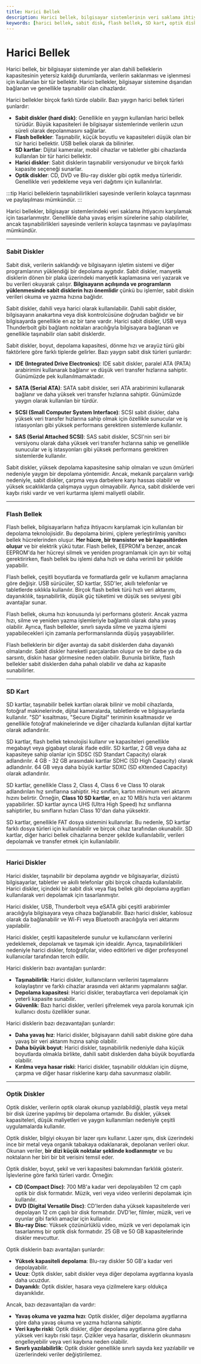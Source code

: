 ```yaml
---
title: Harici Bellek
description: Harici bellek, bilgisayar sistemlerinin veri saklama ihtiyaçlarını karşılamak için kullanılan taşınabilir bellek cihazlarıdır. Bu tür bellekler, dahili belleğin yetersiz kaldığı durumlarda kritik öneme sahiptir.
keywords: [harici bellek, sabit disk, flash bellek, SD kart, optik disk]
---
```


# Harici Bellek

Harici bellek, bir bilgisayar sisteminde yer alan dahili belleklerin kapasitesinin yetersiz kaldığı durumlarda, verilerin saklanması ve işlenmesi için kullanılan bir tür bellektir. Harici bellekler, bilgisayar sistemine dışarıdan bağlanan ve genellikle taşınabilir olan cihazlardır.

Harici bellekler birçok farklı türde olabilir. Bazı yaygın harici bellek türleri şunlardır:

- **Sabit diskler (hard disk)**: Genellikle en yaygın kullanılan harici bellek türüdür. Büyük kapasiteleri ile bilgisayar sistemlerinde verilerin uzun süreli olarak depolanmasını sağlarlar.
- **Flash bellekler**: Taşınabilir, küçük boyutlu ve kapasiteleri düşük olan bir tür harici bellektir. USB bellek olarak da bilinirler.
- **SD kartlar**: Dijital kameralar, mobil cihazlar ve tabletler gibi cihazlarda kullanılan bir tür harici bellektir.
- **Harici diskler**: Sabit disklerin taşınabilir versiyonudur ve birçok farklı kapasite seçeneği sunarlar.
- **Optik diskler**: CD, DVD ve Blu-ray diskler gibi optik medya türleridir. Genellikle veri yedekleme veya veri dağıtımı için kullanılırlar.

:::tip
Harici belleklerin taşınabilirlikleri sayesinde verilerin kolayca taşınması ve paylaşılması mümkündür.
:::

Harici bellekler, bilgisayar sistemlerindeki veri saklama ihtiyacını karşılamak için tasarlanmıştır. Genellikle daha yavaş erişim sürelerine sahip olabilirler, ancak taşınabilirlikleri sayesinde verilerin kolayca taşınması ve paylaşılması mümkündür.

---

### Sabit Diskler

Sabit disk, verilerin saklandığı ve bilgisayarın işletim sistemi ve diğer programlarının yüklendiği bir depolama aygıtıdır. Sabit diskler, manyetik disklerin dönen bir plaka üzerindeki manyetik kaplamasına veri yazarak ve bu verileri okuyarak çalışır. **Bilgisayarın açılışında ve programların yüklenmesinde sabit disklerin hızı önemlidir** çünkü bu işlemler, sabit diskin verileri okuma ve yazma hızına bağlıdır.

Sabit diskler, dahili veya harici olarak kullanılabilir. Dahili sabit diskler, bilgisayarın anakartına veya disk kontrolcüsüne doğrudan bağlıdır ve bir bilgisayarda genellikle en az bir tane vardır. Harici sabit diskler, USB veya Thunderbolt gibi bağlantı noktaları aracılığıyla bilgisayara bağlanan ve genellikle taşınabilir olan sabit disklerdir.

Sabit diskler, boyut, depolama kapasitesi, dönme hızı ve arayüz türü gibi faktörlere göre farklı tiplerde gelirler. Bazı yaygın sabit disk türleri şunlardır:

- **IDE (Integrated Drive Electronics)**: IDE sabit diskler, paralel ATA (PATA) arabirimini kullanarak bağlanır ve düşük veri transfer hızlarına sahiptir. Günümüzde pek kullanılmamaktadır.
    
- **SATA (Serial ATA)**: SATA sabit diskler, seri ATA arabirimini kullanarak bağlanır ve daha yüksek veri transfer hızlarına sahiptir. Günümüzde yaygın olarak kullanılan bir türdür.
    
- **SCSI (Small Computer System Interface)**: SCSI sabit diskler, daha yüksek veri transfer hızlarına sahip olmak için özellikle sunucular ve iş istasyonları gibi yüksek performans gerektiren sistemlerde kullanılır.
    
- **SAS (Serial Attached SCSI)**: SAS sabit diskler, SCSI'nin seri bir versiyonu olarak daha yüksek veri transfer hızlarına sahip ve genellikle sunucular ve iş istasyonları gibi yüksek performans gerektiren sistemlerde kullanılır.

Sabit diskler, yüksek depolama kapasitesine sahip olmaları ve uzun ömürleri nedeniyle yaygın bir depolama yöntemidir. Ancak, mekanik parçaların varlığı nedeniyle, sabit diskler, çarpma veya darbelere karşı hassas olabilir ve yüksek sıcaklıklarda çalışmaya uygun olmayabilir. Ayrıca, sabit disklerde veri kaybı riski vardır ve veri kurtarma işlemi maliyetli olabilir.

---

### Flash Bellek

Flash bellek, bilgisayarların hafıza ihtiyacını karşılamak için kullanılan bir depolama teknolojisidir. Bu depolama birimi, çiplere yerleştirilmiş yanıltıcı bellek hücrelerinden oluşur. **Her hücre, bir transistor ve bir kapasitörden oluşur** ve bir elektrik yükü tutar. Flash bellek, EEPROM'a benzer, ancak EEPROM'da her hücreyi silmek ve yeniden programlamak için ayrı bir voltaj gerektirirken, flash bellek bu işlemi daha hızlı ve daha verimli bir şekilde yapabilir.

Flash bellek, çeşitli boyutlarda ve formatlarda gelir ve kullanım amaçlarına göre değişir. USB sürücüler, SD kartlar, SSD'ler, akıllı telefonlar ve tabletlerde sıklıkla kullanılır. Birçok flash bellek türü hızlı veri aktarımı, dayanıklılık, taşınabilirlik, düşük güç tüketimi ve düşük ses seviyesi gibi avantajlar sunar.

Flash bellek, okuma hızı konusunda iyi performans gösterir. Ancak yazma hızı, silme ve yeniden yazma işlemleriyle bağlantılı olarak daha yavaş olabilir. Ayrıca, flash bellekler, sınırlı sayıda silme ve yazma işlemi yapabilecekleri için zamanla performanslarında düşüş yaşayabilirler.

Flash belleklerin bir diğer avantajı da sabit disklerden daha dayanıklı olmalarıdır. Sabit diskler hareketli parçalardan oluşur ve bir darbe ya da sarsıntı, diskin hasar görmesine neden olabilir. Bununla birlikte, flash bellekler sabit disklerden daha pahalı olabilir ve daha az kapasite sunabilirler.

---

### SD Kart

SD kartlar, taşınabilir bellek kartları olarak bilinir ve mobil cihazlarda, fotoğraf makinelerinde, dijital kameralarda, tabletlerde ve bilgisayarlarda kullanılır. "SD" kısaltması, "Secure Digital" teriminin kısaltmasıdır ve genellikle fotoğraf makinelerinde ve diğer cihazlarda kullanılan dijital kartlar olarak adlandırılır.

SD kartlar, flash bellek teknolojisi kullanır ve kapasiteleri genellikle megabayt veya gigabayt olarak ifade edilir. SD kartlar, 2 GB veya daha az kapasiteye sahip olanlar için SDSC (SD Standart Capacity) olarak adlandırılır. 4 GB - 32 GB arasındaki kartlar SDHC (SD High Capacity) olarak adlandırılır. 64 GB veya daha büyük kartlar SDXC (SD eXtended Capacity) olarak adlandırılır.

SD kartlar, genellikle Class 2, Class 4, Class 6 ve Class 10 olarak adlandırılan hız sınıflarına sahiptir. Hız sınıfları, kartın minimum veri aktarım hızını belirtir. Örneğin, **Class 10 SD kartlar**, en az 10 MB/s hızla veri aktarımı yapabilirler. SD kartlar ayrıca UHS (Ultra High Speed) hız sınıflarına sahiptirler, bu sınıfların hızları Class 10'dan daha yüksektir.

SD kartlar, genellikle FAT dosya sistemini kullanırlar. Bu nedenle, SD kartlar farklı dosya türleri için kullanılabilir ve birçok cihaz tarafından okunabilir. SD kartlar, diğer harici bellek cihazlarına benzer şekilde kullanılabilir, verileri depolamak ve transfer etmek için kullanılabilir.

---

### Harici Diskler

Harici diskler, taşınabilir bir depolama aygıtıdır ve bilgisayarlar, dizüstü bilgisayarlar, tabletler ve akıllı telefonlar gibi birçok cihazda kullanılabilir. Harici diskler, içindeki bir sabit disk veya flaş bellek gibi depolama aygıtları kullanılarak veri depolamak için tasarlanmıştır.

Harici diskler, USB, Thunderbolt veya eSATA gibi çeşitli arabirimler aracılığıyla bilgisayara veya cihaza bağlanabilir. Bazı harici diskler, kablosuz olarak da bağlanabilir ve Wi-Fi veya Bluetooth aracılığıyla veri aktarımı yapılabilir.

Harici diskler, çeşitli kapasitelerde sunulur ve kullanıcıların verilerini yedeklemek, depolamak ve taşımak için idealdir. Ayrıca, taşınabilirlikleri nedeniyle harici diskler, fotoğrafçılar, video editörleri ve diğer profesyonel kullanıcılar tarafından tercih edilir.

Harici disklerin bazı avantajları şunlardır:

- **Taşınabilirlik**: Harici diskler, kullanıcıların verilerini taşımalarını kolaylaştırır ve farklı cihazlar arasında veri aktarımı yapmalarını sağlar.
- **Depolama kapasitesi**: Harici diskler, terabaytlarca veri depolamak için yeterli kapasite sunabilir.
- **Güvenlik**: Bazı harici diskler, verileri şifrelemek veya parola korumak için kullanıcı dostu özellikler sunar.

Harici disklerin bazı dezavantajları şunlardır:

- **Daha yavaş hız**: Harici diskler, bilgisayarın dahili sabit diskine göre daha yavaş bir veri aktarım hızına sahip olabilir.
- **Daha büyük boyut**: Harici diskler, taşınabilirlik nedeniyle daha küçük boyutlarda olmakla birlikte, dahili sabit disklerden daha büyük boyutlarda olabilir.
- **Kırılma veya hasar riski**: Harici diskler, taşınabilir oldukları için düşme, çarpma ve diğer hasar risklerine karşı daha savunmasız olabilir.

---

### Optik Diskler

Optik diskler, verilerin optik olarak okunup yazılabildiği, plastik veya metal bir disk üzerine yapılmış bir depolama ortamıdır. Bu diskler, yüksek kapasiteleri, düşük maliyetleri ve yaygın kullanımları nedeniyle çeşitli uygulamalarda kullanılır.

Optik diskler, bilgiyi okuyan bir lazer ışını kullanır. Lazer ışını, disk üzerindeki ince bir metal veya organik tabakaya odaklanarak, depolanan verileri okur. Okunan veriler, **bir dizi küçük noktalar şeklinde kodlanmıştır** ve bu noktaların her biri bir bit verisini temsil eder.

Optik diskler, boyut, şekil ve veri kapasitesi bakımından farklılık gösterir. İşlevlerine göre farklı türleri vardır. Örneğin:

- **CD (Compact Disc)**: 700 MB'a kadar veri depolayabilen 12 cm çaplı optik bir disk formatıdır. Müzik, veri veya video verilerini depolamak için kullanılır.
- **DVD (Digital Versatile Disc)**: CD'lerden daha yüksek kapasitelerde veri depolayan 12 cm çaplı bir disk formatıdır. DVD'ler, filmler, müzik, veri ve oyunlar gibi farklı amaçlar için kullanılır.
- **Blu-ray Disc**: Yüksek çözünürlüklü video, müzik ve veri depolamak için tasarlanmış bir optik disk formatıdır. 25 GB ve 50 GB kapasitelerinde diskler mevcuttur.

Optik disklerin bazı avantajları şunlardır:

- **Yüksek kapasiteli depolama**: Blu-ray diskler 50 GB'a kadar veri depolayabilir.
- **Ucuz**: Optik diskler, sabit diskler veya diğer depolama aygıtlarına kıyasla daha ucuzdur.
- **Dayanıklı**: Optik diskler, hasara veya çizilmelere karşı oldukça dayanıklıdır.

Ancak, bazı dezavantajları da vardır:

- **Yavaş okuma ve yazma hızı**: Optik diskler, diğer depolama aygıtlarına göre daha yavaş okuma ve yazma hızlarına sahiptir.
- **Veri kaybı riski**: Optik diskler, diğer depolama aygıtlarına göre daha yüksek veri kaybı riski taşır. Çizikler veya hasarlar, disklerin okunmasını engelleyebilir veya veri kaybına neden olabilir.
- **Sınırlı yazılabilirlik**: Optik diskler genellikle sınırlı sayıda kez yazılabilir ve üzerlerindeki veriler değiştirilemez.